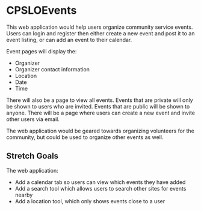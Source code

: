 # CPSLOEvents

This web application would help users organize community service events. Users can login and register then either create a new event and post it to an event listing, or can add an event to their calendar. 

Event pages will display the:
* Organizer
* Organizer contact information
* Location
* Date
* Time

There will also be a page to view all events. Events that are private will only be shown to users who are invited. Events that are public will be shown to anyone. There will be a page where users can create a new event and invite other users via email. 

The web application would be geared towards organizing volunteers for the community, but could be used to organize other events as well. 

## Stretch Goals ##

The web application:
* Add a calendar tab so users can view which events they have added
* Add a search tool which allows users to search other sites for events nearby
* Add a location tool, which only shows events close to a user
